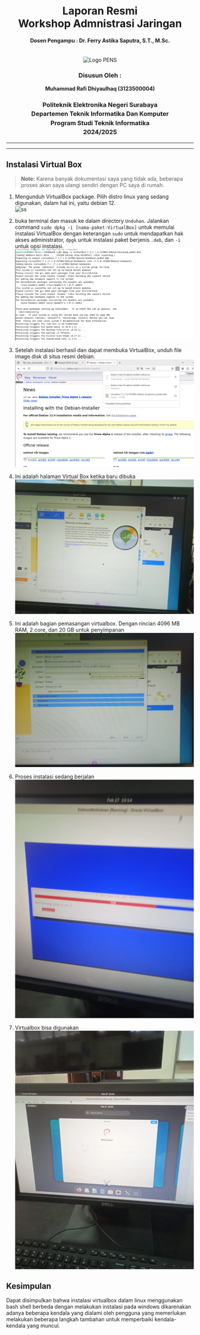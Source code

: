 <div align="center">
  <h1 style="text-align: center;font-weight: bold">Laporan Resmi<br>Workshop Admnistrasi Jaringan</h1>
  <h4 style="text-align: center;">Dosen Pengampu : Dr. Ferry Astika Saputra, S.T., M.Sc.</h4>
</div>
<br />
<div align="center">
  <img src="https://upload.wikimedia.org/wikipedia/id/4/44/Logo_PENS.png" alt="Logo PENS">
  <h3 style="text-align: center;">Disusun Oleh : </h3>
  <p style="text-align: center;">
    <strong>Muhammad Rafi Dhiyaulhaq (3123500004) </strong><br>
  </p>
<h3 style="text-align: center;line-height: 1.5">Politeknik Elektronika Negeri Surabaya<br>Departemen Teknik Informatika Dan Komputer<br>Program Studi Teknik Informatika<br>2024/2025</h3>
  <hr><hr>
</div>

## Instalasi Virtual Box 

> **Note:** Karena banyak dokumentasi saya yang tidak ada, beberapa proses akan saya ulangi sendiri dengan PC saya di rumah.

1. Mengunduh VirtualBox package. Pilih distro linux yang sedang digunakan, dalam hal ini, yaitu debian 12.
<br>![ss](images/downloads.png)

2. buka terminal dan masuk ke dalam directory `Unduhan`. Jalankan command `sudo dpkg -i [nama-paket-VirtualBox]` untuk memulai instalasi VirtualBox dengan keterangan `sudo` untuk mendapatkan hak akses administrator, `dpgk` untuk instalasi paket berjenis `.deb`, dan `-i` untuk opsi instalasi.
<br>![ss](images/dpkg.png)

3. Setelah instalasi berhasil dan dapat membuka VirtualBox, unduh file image disk di situs resmi debian.
<br>![ss](images/iso.png)

4. Ini adalah halaman Virtual Box ketika baru dibuka
   ![ss](images/virtualbox-start.jpg)
   
6. Ini adalah bagian pemasangan virtualbox. Dengan rincian 4096 MB RAM, 2 core, dan 20 GB untuk penyimpanan
   ![ss](images/virtualbox-iso.jpg)
   
8. Proses instalasi sedang berjalan
   ![ss](images/installation.jpg)
   
10. Virtualbox bisa digunakan
    ![ss](images/welcome.jpg)
## Kesimpulan
Dapat disimpulkan bahwa instalasi virtualbox dalam linux menggunakan bash shell berbeda dengan melakukan instalasi pada windows dikarenakan adanya beberapa kendala yang dialami oleh pengguna yang memerlukan melakukan beberapa langkah tambahan untuk memperbaiki kendala-kendala yang muncul.
